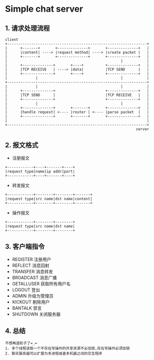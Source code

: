 # Simple chat server

## 1. 请求处理流程
```
client
+----------------------------------------------------------------+
|      +-------+       +--------------+       +--------------+   |
|      |content| ----> |request method| ----> |create packet |   |
|      +-------+       +--------------+       +--------------+   |
|                                                    |           |
|      +--------------+       +----+          +--------------+   |
|      |TCP RECEIVE   | ----> |data|          |TCP SEND      |   |
|      +--------------+       +----+          +--------------+   |
|             |                                      |           |
+----------------------------------------------------------------+
|             |                                      |           |
|      +--------------+                       +--------------+   |
|      |TCP SEND      |                       |TCP RECEIVE   |   |
|      +--------------+                       +--------------+   |
|             |                                      |           |
|      +--------------+       +-------+       +--------------+   |
|      |handle request| <---- |router | <---- |parse packet  |   |
|      +--------------+       +-------+       +--------------+   |
|                                                                |
+----------------------------------------------------------------+
                                                            server
```
## 2. 报文格式
- 注册报文
```
+------------+----+-------+----+
|request type|name|ip addr|port|
+------------+----+-------+----+
```
- 转发报文
```
+------------+--------+--------+-------+
|request type|src name|dst name|content|
+------------+--------+--------+-------+
```
- 操作报文
```
+------------+--------+--------+
|request type|src name|dst name|
+------------+--------+--------+
```
## 3. 客户端指令
- REGISTER
注册用户
- REFLECT
消息回射
- TRANSFER
消息转发
- BROADCAST
消息广播
- GETALLUSER
获取所有用户名
- LOGOUT
登出
- ADMIN
升级为管理员
- KICKOUT
剔除用户
- BANTALK
禁言
- SHUTDOWN
关闭服务器
## 4. 总结
    不想再造轮子了=_=
    1. 多个线程读取一个不存在写操作的共享资源不必加锁,存在写操作必须加锁
    2. 聊天服务器可以扩展为多进程或者多机器之间的交互程序 
